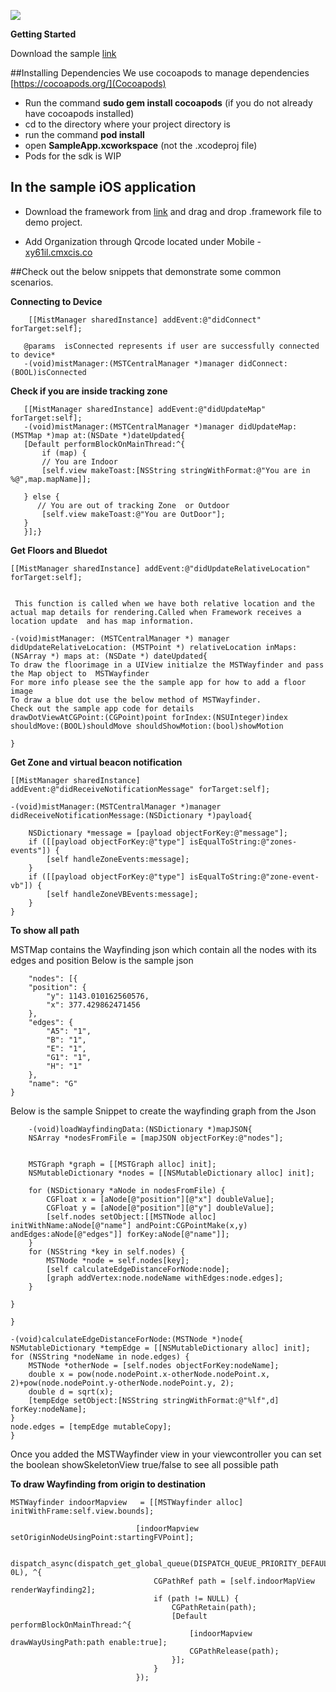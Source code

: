 ![](http://www.ciscolive.com/global/wp-content/uploads/cisco-logo-blue.png)


**Getting Started**

 Download the sample   [link]()
  
##Installing Dependencies
We use cocoapods to manage dependencies [https://cocoapods.org/](Cocoapods)

- Run the command **sudo gem install cocoapods** (if you do not already have cocoapods installed)
- cd to the directory where your project directory is
- run the command **pod install**
- open **SampleApp.xcworkspace** (not the .xcodeproj file)
-  Pods for the sdk is WIP
 
##  In the sample iOS application

- Download the framework from [link]() and 	drag and drop .framework  file to demo project.
	
	<!--![image](http://gdurl.com/cwMA)-->
	     
- Add Organization through Qrcode  located under Mobile - [xy61il.cmxcis.co](https://xy61il.cmxcis.co)



##Check out the below snippets that demonstrate some  common scenarios.


**Connecting to Device**

 ```objc
     [[MistManager sharedInstance] addEvent:@"didConnect" forTarget:self];

	@params  isConnected represents if user are successfully connected to device*
	-(void)mistManager:(MSTCentralManager *)manager didConnect:(BOOL)isConnected  
```
**Check if you are inside tracking zone** 
	
 ```objc
    [[MistManager sharedInstance] addEvent:@"didUpdateMap" forTarget:self];
    -(void)mistManager:(MSTCentralManager *)manager didUpdateMap:(MSTMap *)map at:(NSDate *)dateUpdated{
    [Default performBlockOnMainThread:^{
        if (map) {
        // You are Indoor
        [self.view makeToast:[NSString stringWithFormat:@"You are in %@",map.mapName]];
  
    } else {
       // You are out of tracking Zone  or Outdoor
        [self.view makeToast:@"You are OutDoor"];
    }
    }];}
```

    

  **Get Floors  and Bluedot**
  
    [[MistManager sharedInstance] addEvent:@"didUpdateRelativeLocation" forTarget:self];   
    
    
	 This function is called when we have both relative location and the actual map details for rendering.Called when Framework receives a location update  and has map information.
 
 	-(void)mistManager: (MSTCentralManager *) manager didUpdateRelativeLocation: (MSTPoint *) relativeLocation inMaps: (NSArray *) maps at: (NSDate *) dateUpdated{
 	To draw the floorimage in a UIView initialze the MSTWayfinder and pass the Map object to  MSTWayfinder
	For more info please see the the sample app for how to add a floor image 
	To draw a blue dot use the below method of MSTWayfinder.
	Check out the sample app code for details 
	drawDotViewAtCGPoint:(CGPoint)point forIndex:(NSUInteger)index shouldMove:(BOOL)shouldMove shouldShowMotion:(bool)showMotion
 	
	}
 	
 	
        
        

**Get Zone and virtual beacon notification**

    [[MistManager sharedInstance] addEvent:@"didReceiveNotificationMessage" forTarget:self];   
    
    -(void)mistManager:(MSTCentralManager *)manager didReceiveNotificationMessage:(NSDictionary *)payload{

        NSDictionary *message = [payload objectForKey:@"message"];
        if ([[payload objectForKey:@"type"] isEqualToString:@"zones-events"]) {
            [self handleZoneEvents:message];
        }
        if ([[payload objectForKey:@"type"] isEqualToString:@"zone-event-vb"]) {
            [self handleZoneVBEvents:message];
        }
	}

 **To show all path**

MSTMap contains the Wayfinding json which contain all the  nodes with its edges and position 
Below is the sample json

		"nodes": [{
		"position": {
			"y": 1143.010162560576,
			"x": 377.429862471456
		},
		"edges": {
			"A5": "1",
			"B": "1",
			"E": "1",
			"G1": "1",
			"H": "1"
		},
		"name": "G"
	} 
	
	
Below is the sample Snippet to create the wayfinding graph from the Json

        -(void)loadWayfindingData:(NSDictionary *)mapJSON{
        NSArray *nodesFromFile = [mapJSON objectForKey:@"nodes"];

        
        MSTGraph *graph = [[MSTGraph alloc] init];
        NSMutableDictionary *nodes = [[NSMutableDictionary alloc] init];
        
        for (NSDictionary *aNode in nodesFromFile) {
            CGFloat x = [aNode[@"position"][@"x"] doubleValue];
            CGFloat y = [aNode[@"position"][@"y"] doubleValue];
            [self.nodes setObject:[[MSTNode alloc] initWithName:aNode[@"name"] andPoint:CGPointMake(x,y) andEdges:aNode[@"edges"]] forKey:aNode[@"name"]];
        }
        for (NSString *key in self.nodes) {
            MSTNode *node = self.nodes[key];
            [self calculateEdgeDistanceForNode:node];
            [graph addVertex:node.nodeName withEdges:node.edges];
        }

    }	
    
    }

	-(void)calculateEdgeDistanceForNode:(MSTNode *)node{
    NSMutableDictionary *tempEdge = [[NSMutableDictionary alloc] init];
    for (NSString *nodeName in node.edges) {
        MSTNode *otherNode = [self.nodes objectForKey:nodeName];
        double x = pow(node.nodePoint.x-otherNode.nodePoint.x, 2)+pow(node.nodePoint.y-otherNode.nodePoint.y, 2);
        double d = sqrt(x);
        [tempEdge setObject:[NSString stringWithFormat:@"%lf",d] forKey:nodeName];
    }
    node.edges = [tempEdge mutableCopy];
	}

Once you added the MSTWayfinder view in your viewcontroller you can set the boolean showSkeletonView true/false to see all possible path

**To draw Wayfinding from origin to destination**

	MSTWayfinder indoorMapview	 = [[MSTWayfinder alloc] initWithFrame:self.view.bounds];

                                [indoorMapview setOriginNodeUsingPoint:startingFVPoint];
                                
                                dispatch_async(dispatch_get_global_queue(DISPATCH_QUEUE_PRIORITY_DEFAULT, 0L), ^{
                                    CGPathRef path = [self.indoorMapView renderWayfinding2];
                                    if (path != NULL) {
                                        CGPathRetain(path);
                                        [Default performBlockOnMainThread:^{
                                            [indoorMapview drawWayUsingPath:path enable:true];
                                            CGPathRelease(path);
                                        }];
                                    }
                                });
                            
                            
                        






	   


 


    
    
    
    
    
   







